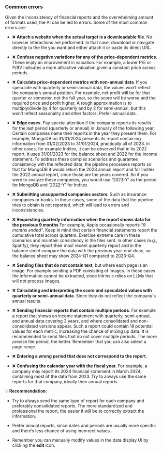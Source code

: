### Common errors

Given the inconsistency of financial reports and the overwhelming amount of
formats used, the AI can be led to errors. Some of the most common errors are:

- ❌ **Attach a website when the actual target is a downloadable file**. No
  browser interactions are performed. In that case, download or navigate
  directly to the file you want and either attach it or paste its direct URL.

- ❌ **Confuse negative variations for any of the price-dependent metrics**.
  These imply an improvement in valuation. For example, a lower P/E or P/BV
  indicates a more attractive valuation given a constant price across periods.

- ❌ **Calculate price-dependent metrics with non-annual data**. If you
  speculate with quarterly or semi-annual data, the values won’t reflect the
  company’s annual position. For example, net profit will be for that quarter or
  semester, not the full year, so the score will be worse and the required price
  and profit higher. A rough approximation is to multiply/divide by 4 for
  quarterly and by 2 for semi-annual, but this won’t reflect seasonality and
  other factors. Prefer annual data.

- ❌ **Edge cases**. Pay special attention if the company reports its results
  for the last period (quarterly or annual) in January of the following year.
  Certain companies name their reports in the year they present them. For
  example, MongoDB on 31/01/2024 presents its report containing information from
  01/02/2023 to 31/01/2024, practically all of 2023. In other cases, for example
  Inditex, it can be observed that in its 2022 report, it uses 31/01/2023 for
  the balance sheet and 2022 for the income statement. To address these complex
  scenarios and guarantee consistency with the reflected data, the pipeline
  processes reports so that for MongoDB it would return the 2023 annual report
  and for Inditex the 2022 annual report, since those are the years covered. So
  if you were to analyze these companies, you would use '2023-Y' as the period
  for MongoDB and '2022-Y' for Inditex.

- ❌ **Submitting unsupported companies sectors**. Such as insurance companies
  or banks. In these cases, some of the data that the pipeline tries to obtain
  is not reported, which will lead to errors and inconsistencies.

- ❌ **Requesting quarterly information when the report shows data for the
  previous 9 months** For example, Apple occasionally reports _"9 months
  ended"_. Keep in mind that certain financial statements report the cumulative
  total across quarters. Exercise extreme care in these scenarios and maintain
  consistency in the files sent. In other cases (e.g., Spotify), they report
  their most recent quarterly report and in the balance sheet compare the data
  with the previous year-end close, so the balance sheet may show 2024-Q1
  compared to 2023-Q4.

- ❌ **Sending files that do not contain text**, but where each page is an
  image. For example sending a PDF consisting of images. In these cases the
  information cannot be extracted, since Intrinsic relies on LLMs that will not
  process images.

- ❌ **Calculating and interpreting the score and speculated values with
  quarterly or semi-annual data**. Since they do not reflect the company's
  annual results.

- ❌ **Sending financial reports that contain multiple periods**. For example a
  report that shows an income statement with quarterly, semi-annual, and annual
  data covering 3 years, and where consolidated and non-consolidated versions
  appear. Such a report could contain 18 potential values for each metric,
  increasing the chance of mixing up data. It is recommended to send files that
  do not cover multiple periods. The more precise the period, the better.
  Remember that you can also select a page range.

- ❌ **Entering a wrong period that does not correspond to the report**.

- ❌ **Confusing the calendar year with the fiscal year**. For example, a
  company may report its 2024 financial statement in March 2024, containing most
  of the data from 2023. Try to always use the same reports for that company,
  ideally their annual reports.

💡 **Recommendation:**

- Try to always send the same type of report for each company and preferably
  consolidated reports. The more standardized and professional the report, the
  easier it will be to correctly extract the information.

- Prefer annual reports, since dates and periods are usually more specific and
  there’s less chance of using incorrect values.

- Remember you can manually modify values in the data display UI by clicking the
  **edit** icon.

